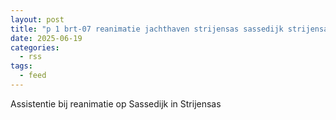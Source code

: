 ```yaml
---
layout: post
title: "p 1 brt-07 reanimatie jachthaven strijensas sassedijk strijensas 185931"
date: 2025-06-19
categories: 
  - rss
tags: 
  - feed
---
```


Assistentie bij reanimatie op Sassedijk in Strijensas
